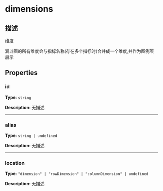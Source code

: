 # dimensions
## 描述
维度

漏斗图的所有维度会与指标名称(存在多个指标时)合并成一个维度,并作为图例项展示


## Properties

### id

**Type:** `string`

**Description:**
无描述

---

### alias

**Type:** `string | undefined`

**Description:**
无描述

---

### location

**Type:** `"dimension" | "rowDimension" | "columnDimension" | undefined`

**Description:**
无描述